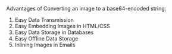 Advantages of Converting an image to a base64-encoded string:
1. Easy Data Transmission
2. Easy Embedding Images in HTML/CSS
3. Easy Data Storage in Databases
4. Easy Offline Data Storage
5. Inlining Images in Emails